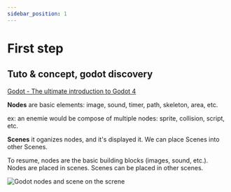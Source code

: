```yaml
---
sidebar_position: 1
---
```


# First step

## Tuto & concept, godot discovery

[Godot - The ultimate introduction to Godot 4](https://www.youtube.com/watch?v=nAh_Kx5Zh5Q)


**Nodes** are basic elements: image, sound, timer, path, skeleton, area, etc.

ex: an enemie would be compose of multiple nodes: sprite, collision, script, etc.

**Scenes** it oganizes nodes, and it's displayed it.
We can place Scenes into other Scenes.

To resume, nodes are the basic building blocks (images, sound, etc.). Nodes are placed in scenes.
Scenes can be placed in other scenes.

![Godot nodes and scene on the screne](/img/godot-node-scenes.png)
